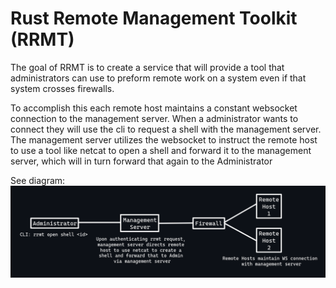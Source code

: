 # Rust Remote Management Toolkit (RRMT)
The goal of RRMT is to create a service that will provide a tool that 
administrators can use to preform remote work on a system even if 
that system crosses firewalls.

To accomplish this each remote host maintains a constant websocket 
connection to the management server. When a administrator wants to connect
they will use the cli to request a shell with the management server. 
The management server utilizes the websocket to instruct the remote host
to use a tool like netcat to open a shell and forward it to the 
management server, which will in turn forward that again to the Administrator

See diagram:  
![System Diagram](static/diagram.png)
